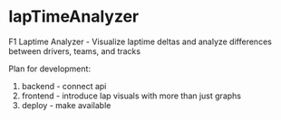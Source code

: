 # lapTimeAnalyzer
F1 Laptime Analyzer - Visualize laptime deltas and analyze differences between drivers, teams, and tracks

Plan for development:
1. backend - connect api
2. frontend - introduce lap visuals with more than just graphs
3. deploy - make available 